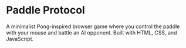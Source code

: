 # Paddle Protocol
A minimalist Pong-inspired browser game where you control the paddle with your mouse and battle an AI opponent. Built with HTML, CSS, and JavaScript.
